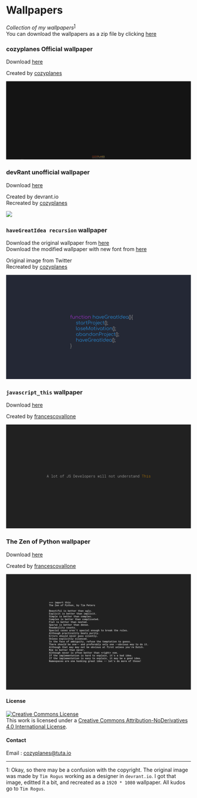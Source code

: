 # Wallpapers
*Collection of my wallpapers*<sup>[1](#disclaimer_copyright)</sup>                
You can download the wallpapers as a zip file by clicking [here](https://github.com/cozyplanes/wallpaper/releases/download/v1/wallpapers.zip)     

### cozyplanes Official wallpaper
Download [here](https://github.com/cozyplanes/wallpaper/releases/download/v1/wp-2560-1080-e-d-2-cozyplanes.png)

Created by [cozyplanes](https://github.com/cozyplanes)  

![](https://raw.githubusercontent.com/cozyplanes/wallpaper/master/walls/wp-2560-1080-e-d-2-cozyplanes.png)

### devRant unofficial wallpaper
Download [here](https://github.com/cozyplanes/wallpaper/releases/download/v1/devrant_wallpaper.png)               

Created by devrant.io                  
Recreated by [cozyplanes](https://github.com/cozyplanes)    

![](https://raw.githubusercontent.com/cozyplanes/wallpaper/master/walls/devrant_wallpaper.png)

### `haveGreatIdea recursion` wallpaper
Download the original wallpaper from [here](https://github.com/cozyplanes/wallpaper/releases/download/v1/idea_wallpaper.png)   
Download the modified wallpaper with new font from [here](https://github.com/cozyplanes/wallpaper/releases/download/v1/idea_modified.png)   

Original image from Twitter  
Recreated by [cozyplanes](https://github.com/cozyplanes) 

![](https://raw.githubusercontent.com/cozyplanes/wallpaper/master/walls/haveGreatIdea_recursion.png)

### `javascript_this` wallpaper
Download [here](https://github.com/cozyplanes/wallpaper/releases/download/v1/javascript_this.png)

Created by [francescovallone](https://github.com/francescovallone)

![](https://raw.githubusercontent.com/cozyplanes/wallpaper/master/walls/javascript_this.png)

### The Zen of Python wallpaper
Download [here](https://github.com/cozyplanes/wallpaper/releases/download/v1/the_zen_of_python.png)

Created by [francescovallone](https://github.com/francescovallone)

![](https://raw.githubusercontent.com/cozyplanes/wallpaper/master/walls/the_zen_of_python.png)

#### License
<a rel="license" href="http://creativecommons.org/licenses/by-nd/4.0/"><img alt="Creative Commons License" style="border-width:0" src="https://i.creativecommons.org/l/by-nd/4.0/88x31.png" /></a><br />This work is licensed under a <a rel="license" href="http://creativecommons.org/licenses/by-nd/4.0/">Creative Commons Attribution-NoDerivatives 4.0 International License</a>.


#### Contact
Email : <cozyplanes@tuta.io>          

---

<a name="disclaimer_copyright">1</a>: Okay, so there may be a confusion with the copyright. The original image was made by `Tim Rogus` working as a designer in `devrant.io`. I got that image, editted it a bit, and recreated as a `1920 * 1080` wallpaper. All kudos go to `Tim Rogus`.      
